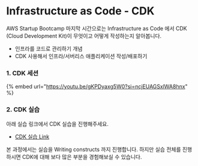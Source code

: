 # Infrastructure as Code - CDK

AWS Startup Bootcamp 마지막 시간으로는 Infrastructure as Code 에서 CDK (Cloud Development Kit)이 무엇이고 어떻게 작성하는지 알아봅니다.

* 인프라를 코드로 관리하기 개념
* CDK 사용해서 인프라/서버리스 애플리케이션 작성/배포하기

### 1. CDK 세션

{% embed url="https://youtu.be/gKPDyaxg5W0?si=ncjEUAGSxlWA8hnx" %}

### 2. CDK 실습

아래 실습 링크에서 CDK 실습을 진행해주세요.&#x20;

* [CDK 실습 Link](https://catalog.us-east-1.prod.workshops.aws/workshops/a041bcbb-ef27-461f-901f-fb30585055bf)

본 과정에서는 실습을 Writing constructs 까지 진행합니다. 하지만 실습 전체를 진행하시면 CDK에 대해 보다 많은 부분을 경험해보실 수 있습니다.
